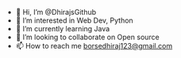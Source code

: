 - 👋 Hi, I’m @DhirajsGithub
- 👀 I’m interested in Web Dev, Python
- 🌱 I’m currently learning Java
- 💞️ I’m looking to collaborate on Open source
- 📫 How to reach me borsedhiraj123@gmail.com

<!---
DhirajsGithub/DhirajsGithub is a ✨ special ✨ repository because its `README.md` (this file) appears on your GitHub profile.
You can click the Preview link to take a look at your changes.
--->
